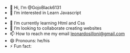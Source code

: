 - 👋 Hi, I’m @GojoBlack6131
- 👀 I’m interested in Learn Javascript
- 
- 🌱 I’m currently learning Html and Css
- 💞️ I’m looking to collaborate creating websites
- 📫 How to reach me my email leonardosilloni@gmail.com
- 😄 Pronouns: he/his
- ⚡ Fun fact: 

<!---
GojoBlack6131/GojoBlack6131 is a ✨ special ✨ repository because its `README.md` (this file) appears on your GitHub profile.
You can click the Preview link to take a look at your changes.
--->
